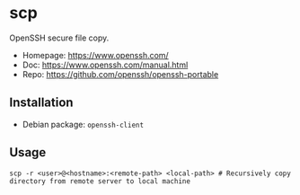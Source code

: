 # scp

OpenSSH secure file copy.

- Homepage: <https://www.openssh.com/>
- Doc: <https://www.openssh.com/manual.html>
- Repo: <https://github.com/openssh/openssh-portable>

## Installation

- Debian package: `openssh-client`

## Usage

```text
scp -r <user>@<hostname>:<remote-path> <local-path> # Recursively copy directory from remote server to local machine
```
